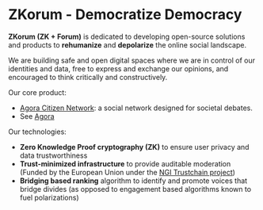# ZKorum - Democratize Democracy

**ZKorum (ZK + Forum)** is dedicated to developing open-source solutions and products to **rehumanize** and **depolarize** the online social landscape.

We are building safe and open digital spaces where we are in control of our identities and data, free to express and exchange our opinions, and encouraged to think critically and constructively.

Our core product:

- [Agora Citizen Network](https://agoracitizen.network/): a social network designed for societal debates.
- See [Agora]([https://github.com/zkorum/agora])

Our technologies:
- **Zero Knowledge Proof cryptography (ZK)** to ensure user privacy and data trustworthiness
- **Trust-minimized infrastructure** to provide auditable moderation (Funded by the European Union under the [NGI Trustchain project](https://trustchain.ngi.eu/))
- **Bridging based ranking** algorithm to identify and promote voices that bridge divides (as opposed to engagement based algorithms known to fuel polarizations)
